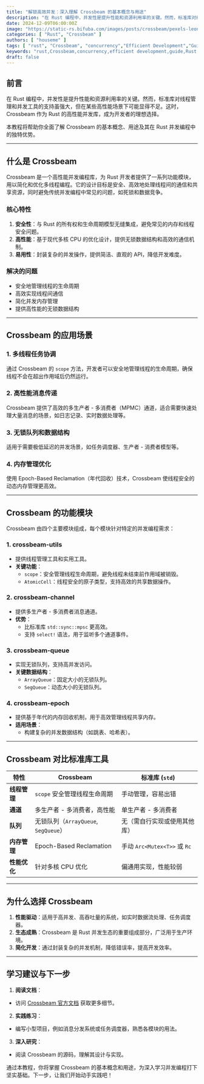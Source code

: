 ```yaml
---
title: "解锁高效并发：深入理解 Crossbeam 的基本概念与用途"
description: "在 Rust 编程中，并发性是提升性能和资源利用率的关键。然而，标准库对线程管理和并发工具的支持虽强大，但在某些高性能场景下可能显得不足。这时，Crossbeam 作为 Rust 的高性能并发库，成为开发者的理想选择。"
date: 2024-12-09T06:00:00Z
image: "https://static-rs.bifuba.com/images/posts/crossbeam/pexels-leonardo-mello-2147879281-29811614-1920.jpg"
categories: [ "Rust", "Crossbeam" ]
authors: [ "houseme" ]
tags: [ "rust", "Crossbeam", "concurrency","Efficient Development","Guide","Rust Programming","Async" ]
keywords: "rust,Crossbeam,concurrency,efficient development,guide,Rust programming,async"
draft: false
---
```


## 前言

在 Rust 编程中，并发性是提升性能和资源利用率的关键。然而，标准库对线程管理和并发工具的支持虽强大，但在某些高性能场景下可能显得不足。这时，Crossbeam 作为 Rust 的高性能并发库，成为开发者的理想选择。

本教程将帮助你全面了解 Crossbeam 的基本概念、用途及其在 Rust 并发编程中的独特优势。

---

## **什么是 Crossbeam**

Crossbeam 是一个高性能并发编程库，为 Rust 开发者提供了一系列功能模块，用以简化和优化多线程编程。它的设计目标是安全、高效地处理线程间的通信和共享资源，同时避免传统并发编程中常见的问题，如死锁和数据竞争。

### **核心特性**
1. **安全性**：与 Rust 的所有权和生命周期模型无缝集成，避免常见的内存和线程安全问题。
2. **高性能**：基于现代多核 CPU 的优化设计，提供无锁数据结构和高效的通信机制。
3. **易用性**：封装复杂的并发操作，提供简洁、直观的 API，降低开发难度。

### **解决的问题**
- 安全地管理线程的生命周期
- 高效实现线程间通信
- 简化并发内存管理
- 提供高性能的无锁数据结构

---

## **Crossbeam 的应用场景**

### **1. 多线程任务协调**
通过 Crossbeam 的 `scope` 方法，开发者可以安全地管理线程的生命周期，确保线程不会在超出作用域后仍然运行。

### **2. 高性能消息传递**
Crossbeam 提供了高效的多生产者 - 多消费者（MPMC）通道，适合需要快速处理大量消息的场景，如日志记录、实时数据处理等。

### **3. 无锁队列和数据结构**
适用于需要极低延迟的并发场景，如任务调度器、生产者 - 消费者模型等。

### **4. 内存管理优化**
使用 Epoch-Based Reclamation（年代回收）技术，Crossbeam 使线程安全的动态内存管理更高效。

---

## **Crossbeam 的功能模块**

Crossbeam 由四个主要模块组成，每个模块针对特定的并发编程需求：

### **1. crossbeam-utils**
- 提供线程管理工具和实用工具。
- **关键功能**：
  - `scope`：安全管理线程生命周期，避免线程未结束前作用域被销毁。
  - `AtomicCell`：线程安全的原子类型，支持高效的共享数据操作。

### **2. crossbeam-channel**
- 提供多生产者 - 多消费者消息通道。
- **优势**：
  - 比标准库 `std::sync::mpsc` 更高效。
  - 支持 `select!` 语法，用于监听多个通道事件。

### **3. crossbeam-queue**
- 实现无锁队列，支持高并发访问。
- **关键数据结构**：
  - `ArrayQueue`：固定大小的无锁队列。
  - `SegQueue`：动态大小的无锁队列。

### **4. crossbeam-epoch**
- 提供基于年代的内存回收机制，用于高效管理线程共享内存。
- **适用场景**：
  - 构建复杂的并发数据结构（如跳表、哈希表）。

---

## **Crossbeam 对比标准库工具**

| 特性                | Crossbeam                                    | 标准库 (`std`)              |
|---------------------|----------------------------------------------|-----------------------------|
| **线程管理**         | `scope` 安全管理线程生命周期               | 手动管理，容易出错          |
| **通道**            | 多生产者 - 多消费者，高性能                  | 单生产者 - 多消费者           |
| **队列**            | 无锁队列（`ArrayQueue`, `SegQueue`）       | 无（需自行实现或使用其他库） |
| **内存管理**        | Epoch-Based Reclamation                    | 手动 `Arc<Mutex<T>>` 或 `Rc` |
| **性能优化**         | 针对多核 CPU 优化                         | 偏通用实现，性能较弱         |

---

## **为什么选择 Crossbeam**

1. **性能驱动**：适用于高并发、高吞吐量的系统，如实时数据流处理、任务调度器。
2. **生态成熟**：Crossbeam 是 Rust 并发生态的重要组成部分，广泛用于生产环境。
3. **简化开发**：通过封装复杂的并发机制，降低错误率，提高开发效率。

---

## **学习建议与下一步**

1. **阅读文档**：
  - 访问 [Crossbeam 官方文档](https://docs.rs/crossbeam/latest/crossbeam/) 获取更多细节。
2. **实践练习**：
  - 编写小型项目，例如消息分发系统或任务调度器，熟悉各模块的用法。
3. **深入研究**：
  - 阅读 Crossbeam 的源码，理解其设计与实现。

通过本教程，你将掌握 Crossbeam 的基本概念和用途，为深入学习并发编程打下坚实基础。下一步，让我们开始动手实践吧！

